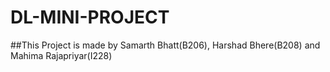 # DL-MINI-PROJECT

##This Project is made by Samarth Bhatt(B206), Harshad Bhere(B208) and Mahima Rajapriyar(I228)
